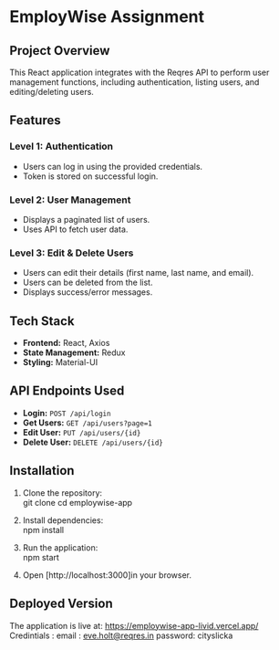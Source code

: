 # EmployWise Assignment

## Project Overview  
This React application integrates with the Reqres API to perform user management functions, including authentication, listing users, and editing/deleting users.

## Features  
### **Level 1: Authentication**  
- Users can log in using the provided credentials.  
- Token is stored on successful login.  

### **Level 2: User Management**  
- Displays a paginated list of users.  
- Uses API to fetch user data.  

### **Level 3: Edit & Delete Users**  
- Users can edit their details (first name, last name, and email).  
- Users can be deleted from the list.  
- Displays success/error messages.  

## Tech Stack  
- **Frontend:** React, Axios  
- **State Management:** Redux  
- **Styling:** Material-UI  

## API Endpoints Used  
- **Login:** `POST /api/login`  
- **Get Users:** `GET /api/users?page=1`  
- **Edit User:** `PUT /api/users/{id}`  
- **Delete User:** `DELETE /api/users/{id}`  

## Installation  

1. Clone the repository:  
   git clone <repository-url>
   cd employwise-app

2. Install dependencies:  
   npm install
   
3. Run the application:  
   npm start
   
5. Open [http://localhost:3000]in your browser.

## Deployed Version  
The application is live at: https://employwise-app-livid.vercel.app/
Credintials :
email : eve.holt@reqres.in
password: cityslicka
